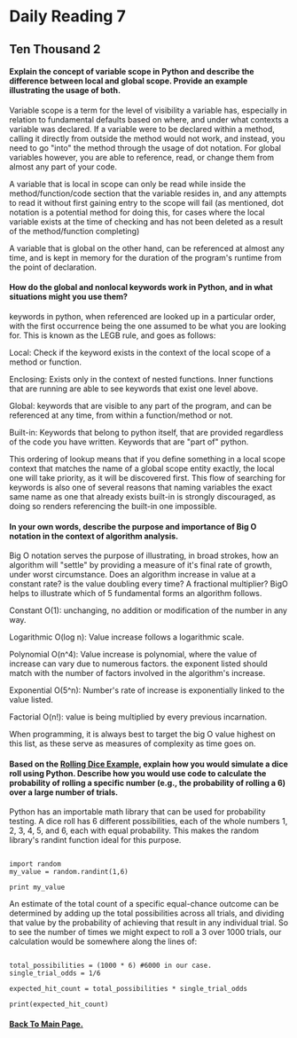 # Daily Reading 7

## Ten Thousand 2



#### Explain the concept of variable scope in Python and describe the difference between local and global scope. Provide an example illustrating the usage of both.

  Variable scope is a term for the level of visibility a variable has, especially in relation to fundamental defaults based on where, and under what contexts a variable was declared. If a variable were to be declared within a method, calling it directly from outside the method would not work, and instead, you need to go "into" the method through the usage of dot notation. For global variables however, you are able to reference, read, or change them from almost any part of your code.

  A variable that is local in scope can only be read while inside the method/function/code section that the variable resides in, and any attempts to read it without first gaining entry to the scope will fail (as mentioned, dot notation is a potential method for doing this, for cases where the local variable exists at the time of checking and has not been deleted as a result of the method/function completing)

  A variable that is global on the other hand, can be referenced at almost any time, and is kept in memory for the duration of the program's runtime from the point of declaration.

#### How do the global and nonlocal keywords work in Python, and in what situations might you use them?

  keywords in python, when referenced are looked up in a particular order, with the first occurrence being the one assumed to be what you are looking for. This is known as the LEGB rule, and goes as follows:

  Local: Check if the keyword exists in the context of the local scope of a method or function.

  Enclosing: Exists only in the context of nested functions. Inner functions that are running are able to see keywords that exist one level above.

  Global: keywords that are visible to any part of the program, and can be referenced at any time, from within a function/method or not.

  Built-in: Keywords that belong to python itself, that are provided regardless of the code you have written. Keywords that are "part of" python.

  This ordering of lookup means that if you define something in a local scope context that matches the name of a global scope entity exactly, the local one will take priority, as it will be discovered first. This flow of searching for keywords is also one of several reasons that naming variables the exact same name as one that already exists built-in is strongly discouraged, as doing so renders referencing the built-in one impossible.

#### In your own words, describe the purpose and importance of Big O notation in the context of algorithm analysis.

  Big O notation serves the purpose of illustrating, in broad strokes, how an algorithm will "settle" by providing a measure of it's final rate of growth, under worst circumstance. Does an algorithm increase in value at a constant rate? is the value doubling every time? A fractional multiplier? BigO helps to illustrate which of 5 fundamental forms an algorithm follows.

  Constant O(1): unchanging, no addition or modification of the number in any way.

  Logarithmic O(log n): Value increase follows a logarithmic scale.
  
  Polynomial O(n^4): Value increase is polynomial, where the value of increase can vary due to numerous factors. the exponent listed should match with the number of factors involved in the algorithm's increase.

  Exponential O(5^n): Number's rate of increase is exponentially linked to the value listed.

  Factorial O(n!): value is being multiplied by every previous incarnation.

  When programming, it is always best to target the big O value highest on this list, as these serve as measures of complexity as time goes on.

#### Based on the [Rolling Dice Example](https://artofproblemsolving.com/wiki/index.php/Basic_Programming_With_Python#Program_Example_1_3), explain how you would simulate a dice roll using Python. Describe how you would use code to calculate the probability of rolling a specific number (e.g., the probability of rolling a 6) over a large number of trials.

Python has an importable math library that can be used for probability testing. A dice roll has 6 different possibilities, each of the whole numbers 1, 2, 3, 4, 5, and 6, each with equal probability. This makes the random library's randint function ideal for this purpose.

```

import random
my_value = random.randint(1,6)

print my_value

```

An estimate of the total count of a specific equal-chance outcome can be determined by adding up the total possibilities across all trials, and dividing that value by the probability of achieving that result in any individual trial. So to see the number of times we might expect to roll a 3 over 1000 trials, our calculation would be somewhere along the lines of:

```

total_possibilities = (1000 * 6) #6000 in our case.
single_trial_odds = 1/6

expected_hit_count = total_possibilities * single_trial_odds

print(expected_hit_count)
```


#### [Back To Main Page.](https://colorinvert.github.io/reading-notes/)